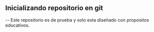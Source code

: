## Inicializando repositorio en git

-- Este repositorio es de prueba y solo esta diseñado con propositos educativos.
